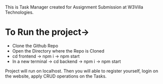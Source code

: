 This is Task Manager created for Assignment Submission at W3Villa Technologies.

# To Run the project->
 - Clone the Github Repo
 - Open the Directory where the Repo is Cloned
 - cd frontend -> npm i -> npm start
 - In a new terminal -> cd backend -> npm i -> npm start

Project will run on localhost.
Then you will able to register yourself, login on the website, apply CRUD operations on the Tasks.


